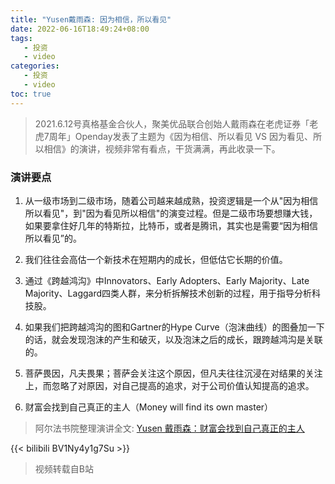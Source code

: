 ```yaml
---
title: "Yusen戴雨森: 因为相信，所以看见"
date: 2022-06-16T18:49:24+08:00
tags:
   - 投资 
   - video
categories:
   - 投资 
   - video
toc: true
---
```


> 2021.6.12号真格基金合伙人，聚美优品联合创始人戴雨森在老虎证券「老虎7周年」Openday发表了主题为《因为相信、所以看见 VS 因为看见、所以相信》的演讲，视频非常有看点，干货满满，再此收录一下。

### 演讲要点
1. 从一级市场到二级市场，随着公司越来越成熟，投资逻辑是一个从"因为相信所以看见"，到"因为看见所以相信"的演变过程。但是二级市场要想赚大钱，如果要拿住好几年的特斯拉，比特币，或者是腾讯，其实也是需要“因为相信所以看见”的。

2. 我们往往会高估一个新技术在短期内的成长，但低估它长期的价值。

3. 通过《跨越鸿沟》中Innovators、Early Adopters、Early Majority、Late Majority、Laggard四类人群，来分析拆解技术创新的过程，用于指导分析科技股。

4. 如果我们把跨越鸿沟的图和Gartner的Hype Curve（泡沫曲线）的图叠加一下的话，就会发现泡沫的产生和破灭，以及泡沫之后的成长，跟跨越鸿沟是关联的。

5. 菩萨畏因，凡夫畏果；菩萨会关注这个原因，但凡夫往往沉浸在对结果的关注上，而忽略了对原因，对自己提高的追求，对于公司价值认知提高的追求。

6. 财富会找到自己真正的主人（Money will find its own master）

> 阿尔法书院整理演讲全文: [Yusen 戴雨森：财富会找到自己真正的主人](https://mp.weixin.qq.com/s/iv2Ld5PBWxmV3qUtq1RUWA)

{{< bilibili BV1Ny4y1g7Su >}}
> 视频转载自B站
